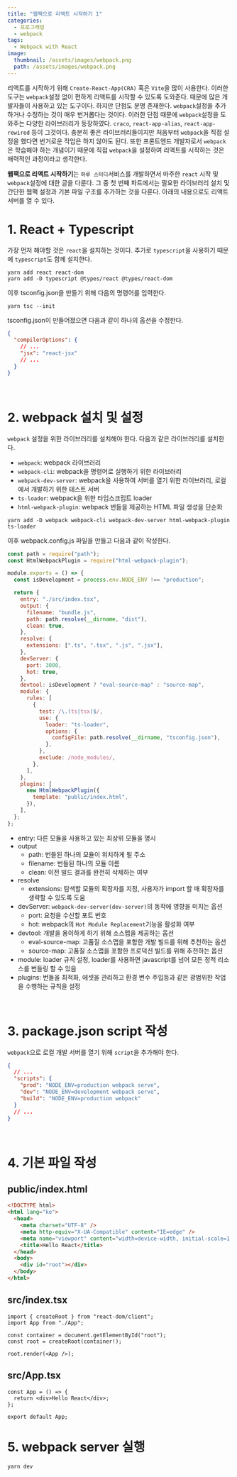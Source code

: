 ```yaml
---
title: "웹팩으로 리액트 시작하기 1"
categories:
  - 프로그래밍
  - webpack
tags:
  - Webpack with React
image:
  thumbnail: /assets/images/webpack.png
  path: /assets/images/webpack.png
---
```


리액트를 시작하기 위해 `Create-React-App(CRA)` 혹은 `Vite`을 많이 사용한다. 이러한 도구는 `webpack`설정 없이 편하게 리액트를 시작할 수 있도록 도와준다. 때문에 많은 개발자들이 사용하고 있는 도구이다. 하지만 단점도 분명 존재한다. `webpack`설정을 추가하거나 수정하는 것이 매우 번거롭다는 것이다. 이러한 단점 때문에 `webpack`설정을 도와주는 다양한 라이브러리가 등장하였다. `craco`, `react-app-alias`, `react-app-rewired` 등이 그것이다. 충분히 좋은 라이브러리들이지만 처음부터 `webpack`을 직접 설정을 했다면 번거로운 작업은 하지 않아도 된다. 또한 프론트엔드 개발자로서 `webpack`은 학습해야 하는 개념이기 때문에 직접 `webpack`을 설정하여 리액트를 시작하는 것은 매력적인 과정이라고 생각한다.

**웹팩으로 리액트 시작하기**는 `하루 스터디`서비스를 개발하면서 마주한 `react` 시작 및 `webpack`설정에 대한 글을 다룬다. 그 중 첫 번째 파트에서는 필요한 라이브러리 설치 및 간단한 웹팩 설정과 기본 파일 구조를 추가하는 것을 다룬다. 아래의 내용으로도 리액트 서버를 열 수 있다.

# 1. React + Typescript

가장 먼저 해야할 것은 `react`을 설치하는 것이다. 추가로 `typescript`을 사용하기 때문에 `typescript`도 함께 설치한다.

```shell
yarn add react react-dom
yarn add -D typescript @types/react @types/react-dom
```

이후 tsconfig.json을 만들기 위해 다음의 명령어를 입력한다.

```shell
yarn tsc --init
```

tsconfig.json이 만들어졌으면 다음과 같이 하나의 옵션을 수정한다.

```json
{
  "compilerOptions": {
    // ...
    "jsx": "react-jsx"
    // ...
  }
}
```

<br/>

# 2. webpack 설치 및 설정

`webpack` 설정을 위한 라이브러리를 설치해야 한다. 다음과 같은 라이브러리를 설치한다.

- `webpack`: webpack 라이브러리
- `webpack-cli`: webpack을 명령어로 실행하기 위한 라이브러리
- `webpack-dev-server`: webpack을 사용하여 서버를 열기 위한 라이브러리, 로컬에서 개발하기 위한 테스트 서버
- `ts-loader`: webpack을 위한 타입스크립트 loader
- `html-webpack-plugin`: webpack 번들을 제공하는 HTML 파일 생성을 단순화

```shell
yarn add -D webpack webpack-cli webpack-dev-server html-webpack-plugin ts-loader
```

이후 webpack.config.js 파일을 만들고 다음과 같이 작성한다.

```javascript
const path = require("path");
const HtmlWebpackPlugin = require("html-webpack-plugin");

module.exports = () => {
  const isDevelopment = process.env.NODE_ENV !== "production";

  return {
    entry: "./src/index.tsx",
    output: {
      filename: "bundle.js",
      path: path.resolve(__dirname, "dist"),
      clean: true,
    },
    resolve: {
      extensions: [".ts", ".tsx", ".js", ".jsx"],
    },
    devServer: {
      port: 3000,
      hot: true,
    },
    devtool: isDevelopment ? "eval-source-map" : "source-map",
    module: {
      rules: [
        {
          test: /\.(ts|tsx)$/,
          use: {
            loader: "ts-loader",
            options: {
              configFile: path.resolve(__dirname, "tsconfig.json"),
            },
          },
          exclude: /node_modules/,
        },
      ],
    },
    plugins: [
      new HtmlWebpackPlugin({
        template: "public/index.html",
      }),
    ],
  };
};
```

- entry: 다른 모듈을 사용하고 있는 최상위 모듈을 명시
- output
  - path: 번들된 하나의 모듈이 위치하게 될 주소
  - filename: 번들된 하나의 모듈 이름
  - clean: 이전 빌드 결과를 완전히 삭제하는 여부
- resolve
  - extensions: 탐색할 모듈의 확장자를 지정, 사용자가 import 할 때 확장자를 생략할 수 있도록 도움
- devServer: `webpack-dev-server(dev-server)`의 동작에 영향을 미치는 옵션
  - port: 요청을 수신할 포트 번호
  - hot: webpack의 `Hot Module Replacement`기능을 활성화 여부
- devtool: 개발을 용이하게 하기 위해 소스맵을 제공하는 옵션
  - eval-source-map: 고품질 소스맵을 포함한 개발 빌드를 위해 추천하는 옵션
  - source-map: 고품질 소스맵을 포함한 프로덕션 빌드를 위해 추천하는 옵션
- module: loader 규칙 설정, loader를 사용하면 javascript를 넘어 모든 정적 리소스를 번들링 할 수 있음
- plugins: 번들을 최적화, 에셋을 관리하고 환경 변수 주입등과 같은 광범위한 작업을 수행하는 규칙을 설정

<br/>

# 3. package.json script 작성

`webpack`으로 로컬 개발 서버를 열기 위해 `script`을 추가해야 한다.

```json
{
  // ...
  "scripts": {
    "prod": "NODE_ENV=production webpack serve",
    "dev": "NODE_ENV=development webpack serve",
    "build": "NODE_ENV=production webpack"
  }
  // ...
}
```

<br/>

# 4. 기본 파일 작성

## public/index.html

```html
<!DOCTYPE html>
<html lang="ko">
  <head>
    <meta charset="UTF-8" />
    <meta http-equiv="X-UA-Compatible" content="IE=edge" />
    <meta name="viewport" content="width=device-width, initial-scale=1.0" />
    <title>Hello React</title>
  </head>
  <body>
    <div id="root"></div>
  </body>
</html>
```

## src/index.tsx

```tsx
import { createRoot } from "react-dom/client";
import App from "./App";

const container = document.getElementById("root");
const root = createRoot(container!);

root.render(<App />);
```

## src/App.tsx

```tsx
const App = () => {
  return <div>Hello React</div>;
};

export default App;
```

# 5. webpack server 실행

```shell
yarn dev
```
